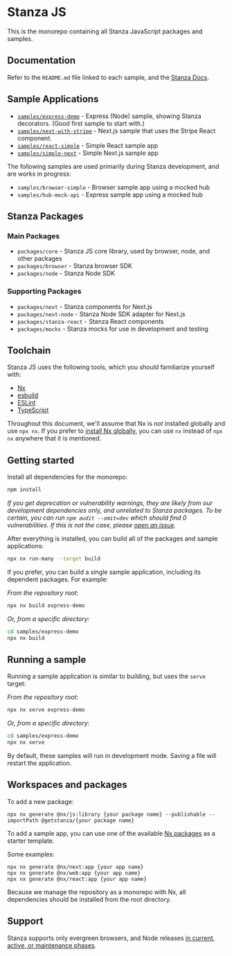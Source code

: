 # Stanza JS

This is the monorepo containing all Stanza JavaScript packages and samples.

## Documentation

Refer to the `README.md` file linked to each sample, and the [Stanza Docs](https://docs.dev.getstanza.dev/).

## Sample Applications

- [`samples/express-demo`](./samples/express-demo/README.md) - Express (Node) sample, showing Stanza decorators.  (Good first sample to start with.)
- [`samples/next-with-stripe`](./samples/next-with-stripe/README.md) - Next.js sample that uses the Stripe React component.
- [`samples/react-simple`](./samples/react-simple/README.md) - Simple React sample app
- [`samples/simple-next`](./samples/simple-next/README.md) - Simple Next.js sample app

The following samples are used primarily during Stanza development, and are works in progress:

- `samples/browser-simple` - Browser sample app using a mocked hub
- `samples/hub-mock-api` - Express sample app using a mocked hub

## Stanza Packages

### Main Packages

- `packages/core` - Stanza JS core library, used by browser, node, and other packages
- `packages/browser` - Stanza browser SDK
- `packages/node` - Stanza Node SDK

### Supporting Packages

- `packages/next` - Stanza components for Next.js
- `packages/next-node` - Stanza Node SDK adapter for Next.js
- `packages/stanza-react` - Stanza React components
- `packages/mocks` - Stanza mocks for use in development and testing

## Toolchain

Stanza JS uses the following tools, which you should familiarize yourself with:
- [Nx](https://nx.dev/)
- [esbuild](https://esbuild.github.io/)
- [ESLint](https://eslint.org/)
- [TypeScript](https://www.typescriptlang.org/)

Throughout this document, we'll assume that Nx is _not_ installed globally and use `npx nx`.
If you prefer to [install Nx globally](https://nx.dev/getting-started/installation#installing-nx-globally),
you can use `nx` instead of `npx nx` anywhere that it is mentioned.

## Getting started

Install all dependencies for the monorepo:

```sh
npm install
```

_If you get deprecation or vulnerability warnings, they are likely from our development dependencies only, and unrelated to Stanza packages.
To be certain, you can run `npm audit --omit=dev` which should find 0 vulnerabilities.  If this is not the case, please
[open an issue](https://github.com/StanzaSystems/stanza-js/issues)._

After everything is installed, you can build all of the packages and sample applications:

```sh
npx nx run-many --target build
```

If you prefer, you can build a single sample application, including its dependent packages. For example:

_From the repository root:_

```sh
npx nx build express-demo
```

_Or, from a specific directory:_

```sh
cd samples/express-demo
npx nx build
```

## Running a sample

Running a sample application is similar to building, but uses the `serve` target:

_From the repository root:_

```sh
npx nx serve express-demo
```

_Or, from a specific directory:_

```sh
cd samples/express-demo
npx nx serve
```

By default, these samples will run in development mode.  Saving a file will restart the application.

## Workspaces and packages

To add a new package:

```shell
npx nx generate @nx/js:library {your package name} --publishable --importPath @getstanza/{your package name}
```

To add a sample app, you can use one of the available [Nx packages](https://nx.dev/packages) as a starter template.

Some examples:

```shell
npx nx generate @nx/next:app {your app name}
npx nx generate @nx/web:app {your app name}
npx nx generate @nx/react:app {your app name}
```

Because we manage the repository as a monorepo with Nx, all dependencies should be installed from the root directory.

## Support

Stanza supports only evergreen browsers, and Node releases [in current, active, or maintenance phases](https://github.com/nodejs/release#release-schedule).
